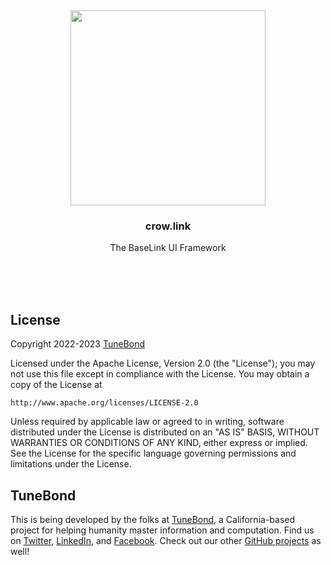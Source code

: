 <br/>
<br/>
<br/>
<br/>
<br/>
<br/>
<br/>

<p align='center'>
  <img src='https://github.com/tunebond/crow.link/blob/make/view/view.svg?raw=true' height='312'>
</p>

<h3 align='center'>crow.link</h3>
<p align='center'>
  The BaseLink UI Framework
</p>

<br/>
<br/>
<br/>

## License

Copyright 2022-2023 <a href='https://tune.bond'>TuneBond</a>

Licensed under the Apache License, Version 2.0 (the "License");
you may not use this file except in compliance with the License.
You may obtain a copy of the License at

    http://www.apache.org/licenses/LICENSE-2.0

Unless required by applicable law or agreed to in writing, software
distributed under the License is distributed on an "AS IS" BASIS,
WITHOUT WARRANTIES OR CONDITIONS OF ANY KIND, either express or implied.
See the License for the specific language governing permissions and
limitations under the License.

## TuneBond

This is being developed by the folks at [TuneBond](https://tune.bond), a California-based project for helping humanity master information and computation. Find us on [Twitter](https://twitter.com/tunebond), [LinkedIn](https://www.linkedin.com/company/tunebond), and [Facebook](https://www.facebook.com/tunebond). Check out our other [GitHub projects](https://github.com/tunebond) as well!
